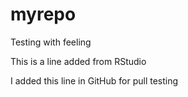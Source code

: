 # myrepo
Testing with feeling

This is a line added from RStudio

I added this line in GitHub for pull testing
